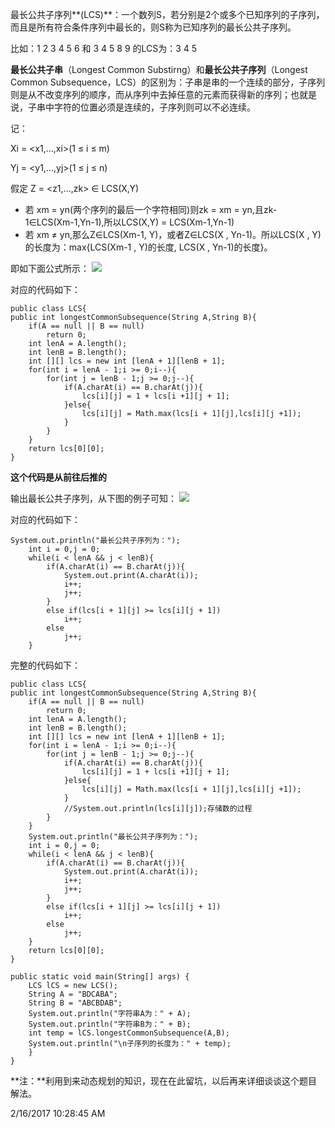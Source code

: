 最长公共子序列**(LCS)**：一个数列S，若分别是2个或多个已知序列的子序列，而且是所有符合条件序列中最长的，则S称为已知序列的最长公共子序列。

比如：1 2 3 4 5 6 和 3 4 5 8 9 的LCS为：3 4 5

**最长公共子串**（Longest Common Substirng）和**最长公共子序列**（Longest Common Subsequence，LCS）的区别为：子串是串的一个连续的部分，子序列则是从不改变序列的顺序，而从序列中去掉任意的元素而获得新的序列；也就是说，子串中字符的位置必须是连续的，子序列则可以不必连续。

记： 

Xi = <x1,...,xi>(1 ≤ i ≤ m)

Yj = <y1,...,yj>(1 ≤ j ≤ n)

假定 Z = <z1,...,zk> ∈ LCS(X,Y)

- 若 xm = yn(两个序列的最后一个字符相同)则zk = xm = yn,且zk-1∈LCS(Xm-1,Yn-1),所以LCS(X,Y) = LCS(Xm-1,Yn-1)
- 若 xm ≠ yn,那么Z∈LCS(Xm-1, Y)，或者Z∈LCS(X , Yn-1)。所以LCS(X , Y)的长度为：max{LCS(Xm-1 , Y)的长度, LCS(X , Yn-1)的长度}。

即如下面公式所示：
![](http://i.imgur.com/qbYGFKa.png)

对应的代码如下：

	public class LCS{
	public int longestCommonSubsequence(String A,String B){
		if(A == null || B == null)
			return 0;
		int lenA = A.length();
		int lenB = B.length();
		int [][] lcs = new int [lenA + 1][lenB + 1];
		for(int i = lenA - 1;i >= 0;i--){
			for(int j = lenB - 1;j >= 0;j--){
				if(A.charAt(i) == B.charAt(j)){
					lcs[i][j] = 1 + lcs[i +1][j + 1];
				}else{
					lcs[i][j] = Math.max(lcs[i + 1][j],lcs[i][j +1]);
				}				
			}
		}
		return lcs[0][0];	
	}

**这个代码是从前往后推的**

输出最长公共子序列，从下图的例子可知：
![](http://i.imgur.com/jmmnNXu.jpg)

对应的代码如下：

	System.out.println("最长公共子序列为：");
		int i = 0,j = 0;
		while(i < lenA && j < lenB){
			if(A.charAt(i) == B.charAt(j)){
				System.out.print(A.charAt(i));
				i++;
				j++;
			}
			else if(lcs[i + 1][j] >= lcs[i][j + 1])
				i++;
			else 
				j++;
		}
完整的代码如下：

	public class LCS{
	public int longestCommonSubsequence(String A,String B){
		if(A == null || B == null)
			return 0;
		int lenA = A.length();
		int lenB = B.length();
		int [][] lcs = new int [lenA + 1][lenB + 1];
		for(int i = lenA - 1;i >= 0;i--){
			for(int j = lenB - 1;j >= 0;j--){
				if(A.charAt(i) == B.charAt(j)){
					lcs[i][j] = 1 + lcs[i +1][j + 1];
				}else{
					lcs[i][j] = Math.max(lcs[i + 1][j],lcs[i][j +1]);
				}	
				//System.out.println(lcs[i][j]);存储数的过程
			}
		}
		System.out.println("最长公共子序列为：");
		int i = 0,j = 0;
		while(i < lenA && j < lenB){
			if(A.charAt(i) == B.charAt(j)){
				System.out.print(A.charAt(i));
				i++;
				j++;
			}
			else if(lcs[i + 1][j] >= lcs[i][j + 1])
				i++;
			else 
				j++;
		}
		return lcs[0][0];	
	}
	
	public static void main(String[] args) {
		LCS lCS = new LCS();
		String A = "BDCABA";
		String B = "ABCBDAB";
		System.out.println("字符串A为：" + A);
		System.out.println("字符串B为：" + B);
		int temp = lCS.longestCommonSubsequence(A,B);
		System.out.println("\n子序列的长度为：" + temp);
		}		
	}


**注：**利用到来动态规划的知识，现在在此留坑，以后再来详细谈谈这个题目 解法。

2/16/2017 10:28:45 AM 